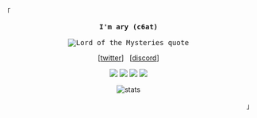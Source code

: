 <div align="center">

  <br>

  <p align="left">
    <samp>
      「
    </samp>
  </p>

  <!-- Main content -->
  <p align="center">
    <samp>
      <b>I'm ary (c6at)</b>
      <br><br>
      <img 
        src="https://readme-typing-svg.demolab.com/?font=Fira+Code&size=17&pause=1000&color=816655&width=435&lines=%22The+fool+that+doesn%27t+belong+to+this+era.%22" 
        alt="Lord of the Mysteries quote">
        <p align="center">
      [<a href="https://twitter.com/qursary">twitter</a>]&nbsp;&nbsp;
      [<a href="https://discordapp.com/users/1311336928297353256">discord</a>]
            </p>
    </samp>
  </p>
  
[![](https://img.shields.io/badge/-TypeScript-007acc?style=for-the-badge&logo=typescript&logoColor=white)](https://www.typescriptlang.org/)
[![](https://img.shields.io/badge/-NPM-cb3837?style=for-the-badge&logo=npm&logoColor=white)](https://npmjs.com/)
[![](https://img.shields.io/badge/-React-61dafb?style=for-the-badge&logo=react&logoColor=ffffff)](https://reactjs.org/)
[![](https://img.shields.io/badge/-Vite-646CFF?style=for-the-badge&logo=vite&logoColor=ffffff)](https://vitejs.dev/)   

  <p align="center">
    <img 
      src="https://github-readme-stats.vercel.app/api?username=c6at&count_private=true&show_icons=true&theme=date_night&hide_border=true&include_all_commits=true&line_height=24" 
      alt="stats">
    
  </p>
    <p align="right">
    <samp>
      」
    </samp>
  </p>

</div>
